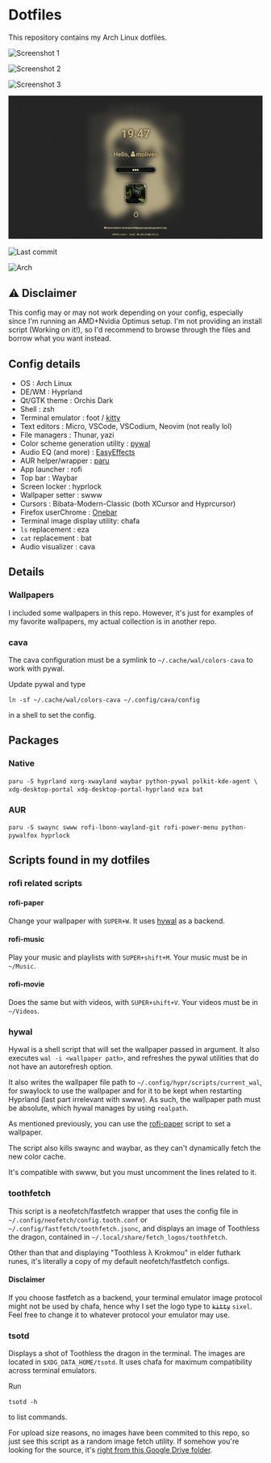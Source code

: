 # Dotfiles

This repository contains my Arch Linux dotfiles.

![Screenshot 1](assets/screen1.png)

![Screenshot 2](assets/screen2.png)

![Screenshot 3](assets/screen3.png)

![Screenshot 4](assets/screen4.jpg)

![Last commit](https://img.shields.io/github/last-commit/mosturia/dotfiles/main)

![Arch](https://img.shields.io/badge/Arch%20Linux-1793D1?logo=arch-linux&logoColor=fff&style=for-the-badge)

## ⚠️ Disclaimer

This config may or may not work depending on your config, especially since I'm running an AMD+Nvidia Optimus setup. I'm not providing an install script (Working on it!), so I'd recommend to browse through the files and borrow what you want instead.

## Config details

- OS : Arch Linux
- DE/WM : Hyprland
- Qt/GTK theme : Orchis Dark
- Shell : zsh
- Terminal emulator : foot / [kitty](https://sw.kovidgoyal.net/kitty/)
- Text editors : Micro, VSCode, VSCodium, Neovim (not really lol)
- File managers : Thunar, yazi
- Color scheme generation utility : [pywal](https://github.com/dylanaraps/pywal)
- Audio EQ (and more) : [EasyEffects](https://github.com/wwmm/easyeffects)
- AUR helper/wrapper : [paru](https://github.com/Morganamilo/paru)
- App launcher : rofi
- Top bar : Waybar
- Screen locker : hyprlock
- Wallpaper setter : swww
- Cursors : Bibata-Modern-Classic (both XCursor and Hyprcursor)
- Firefox userChrome : [Onebar](https://codeberg.org/Freeplay/Firefox-Onebar)
- Terminal image display utility: chafa
- `ls` replacement : eza
- `cat` replacement : bat
- Audio visualizer : cava

## Details

### Wallpapers

I included some wallpapers in this repo. However, it's just for examples of my favorite wallpapers, my actual collection is in another repo.

### cava

The cava configuration must be a symlink to `~/.cache/wal/colors-cava` to work with pywal.

Update pywal and type

```shell
ln -sf ~/.cache/wal/colors-cava ~/.config/cava/config
```

in a shell to set the config.

## Packages

### Native

```shell
paru -S hyprland xorg-xwayland waybar python-pywal polkit-kde-agent \
xdg-desktop-portal xdg-desktop-portal-hyprland eza bat 
```

### AUR

```shell
paru -S swaync swww rofi-lbonn-wayland-git rofi-power-menu python-pywalfox hyprlock
```

## Scripts found in my dotfiles

### rofi related scripts

#### rofi-paper

Change your wallpaper with `SUPER+W`. It uses [hywal](#hywal) as a backend.

#### rofi-music

Play your music and playlists with `SUPER+shift+M`. Your music must be in `~/Music`.

#### rofi-movie

Does the same but with videos, with `SUPER+shift+V`. Your videos must be in `~/Videos`.

### hywal

Hywal is a shell script that will set the wallpaper passed in argument. It also executes `wal -i <wallpaper path>`, and refreshes the pywal utilities that do not have an autorefresh option.

It also writes the wallpaper file path to `~/.config/hypr/scripts/current_wal`, for swaylock to use the wallpaper and for it to
be kept when restarting Hyprland (last part irrelevant with swww). As such, the wallpaper path must be absolute, which hywal manages by using `realpath`.

As mentioned previously, you can use the [rofi-paper](#rofi-paper) script to set a wallpaper.

The script also kills swaync and waybar, as they can't dynamically fetch the new color cache.

It's compatible with swww, but you must uncomment the lines related to it.

### toothfetch

This script is a neofetch/fastfetch wrapper that uses the config file in `~/.config/neofetch/config.tooth.conf` or `~/.config/fastfetch/toothfetch.jsonc`, and displays an image of Toothless the dragon, contained in `~/.local/share/fetch_logos/toothfetch`.

Other than that and displaying "Toothless λ Krokmou" in elder futhark runes, it's literally a copy of my default neofetch/fastfetch configs.

#### Disclaimer

If you choose fastfetch as a backend, your terminal emulator image protocol might not be used by chafa, hence why I set the logo type
to ~~`kitty`~~ `sixel`. Feel free to change it to whatever protocol your emulator may use.

### tsotd

Displays a shot of Toothless the dragon in the terminal. The images are located in `$XDG_DATA_HOME/tsotd`. It uses chafa for maximum compatibility across terminal emulators.

Run

```shell
tsotd -h
```

to list commands.

For upload size reasons, no images have been commited to this repo, so just see this script as a random image fetch utility. If somehow you're looking for the source, it's [right from this Google Drive folder](https://drive.google.com/drive/folders/1FMATT17oeXwDBpUHnAlCwjaO8A1zrstO).
